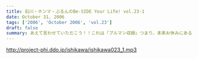 ```yaml
---
title: 石川・ホンマ・ぶるんのBe-SIDE Your Life! vol.23-1
date: October 31, 2006
tags: ['2006', 'October 2006', 'vol.23']
draft: false
summary: あえて言わせていただこう！！これは『ブルマン収録』つまり、本来お休みにあるはずの祝日月曜に行われる、ブルーな月曜の収録であることを！！！！！！！それはさておきある意味、全国ネットの？？この番組。石川元帥の民放地上波放送を聴いてくれた方もたくさんいてくれたようで、ありがたい話しですよ。ワタクシからは、是非とも友人へのクチコミでこちらはもちろん、地上波の番組も応援してもらいたい。それがビーサイの隆盛存続にもかかわるのだから。（←たぶん）聴けない地方の人はゴメンナサイ！NAMAE
---
```


http://project-phi.ddo.jp/ishikawa/ishikawa023_1.mp3